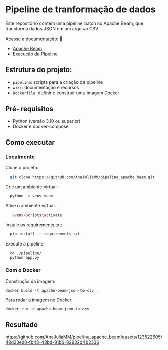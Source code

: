 # Pipeline de tranformação de dados
Este repositório contém uma pipeline batch no Apache Beam, que transforma dados JSON em um arquivo CSV

Acesse a documentação: 🔗
- [Apache Beam](./wiki/apache.md)
- [Execução da Pipeline](./wiki/execucao.md)

## Estrutura do projeto: 
- `pipeline`: scripts para a criação da pipeline
- `wiki`: documentação e recursos
- `Dockerfile`: definir e construir uma imagem Docker

## Pré- requisitos
- Python (versão 3.10 ou superior)
- Docker e docker-compose

## Como executar
### Localmente

Clone o projeto:

```bash
  git clone https://github.com/AnaJuliaMM/pipeline_apache_beam.git
```

Crie um ambiente virtual:

```bash
  python -m venv venv
```

Ative o ambiente virtual:

```bash
  .\venv\Scripts\activate
```

Instale os requirements.txt:

```bash
  pip install -r requirements.txt
```

Execute a pipeline
```
  cd ./pipeline/
  python app.py
```

### Com o Docker
Construção da imagem:
```
docker build -t apache-beam-json-to-csv .
```
Para rodar a imagem no Docker:

```
docker run -d apache-beam-json-to-csv
```

## Resultado
https://github.com/AnaJuliaMM/pipeline_apache_beam/assets/123522605/48d23ed0-fb43-43bd-81b6-82932d4b2336


